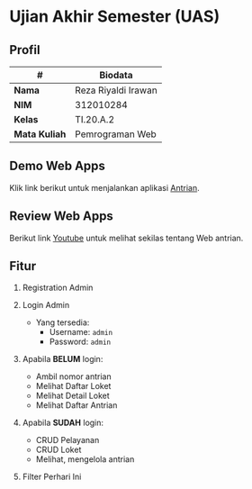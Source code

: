 # Ujian Akhir Semester (UAS)
## Profil
| # | Biodata |
| -------- | --- |
| **Nama** | Reza Riyaldi Irawan |
| **NIM** | 312010284 |
| **Kelas** | TI.20.A.2 |
| **Mata Kuliah** | Pemrograman Web |

## Demo Web Apps
Klik link berikut untuk menjalankan aplikasi [Antrian](https://antrian.rezariyaldi.my.id).

## Review Web Apps
Berikut link [Youtube](https://youtu.be/J9y2jHKN_Yw) untuk melihat sekilas tentang Web antrian.

## Fitur
1. Registration Admin
2. Login Admin
   - Yang tersedia:
     - Username: `admin`
     - Password: `admin`

3. Apabila **BELUM** login:
     * Ambil nomor antrian
     * Melihat Daftar Loket
     * Melihat Detail Loket
     * Melihat Daftar Antrian
4. Apabila **SUDAH** login:
     * CRUD Pelayanan
     * CRUD Loket
     * Melihat, mengelola antrian
5. Filter Perhari Ini